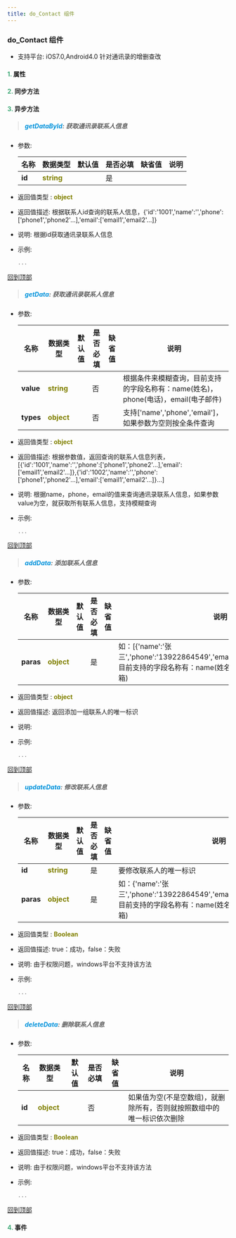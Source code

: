 ```yaml
---
title: do_Contact 组件
---
```


### do_Contact 组件

* 支持平台: iOS7.0,Android4.0
针对通讯录的增删查改

#### <font color ='#40A977'>**1.**</font> 属性

#### <font color ='#40A977'>**2.**</font> 同步方法

#### <font color ='#40A977'>**3.**</font> 异步方法

>##### <font color ='#0092db'>**getDataById**</font>: 获取通讯录联系人信息

- 参数:

  名称 | 数据类型 |默认值|是否必填|缺省值|说明
  ---- |-------------  |----------|--------------|--------|------
  **id** |<font color ='#808000'>**string**</font> |  | 是||
- 返回值类型 : <font color ='#808000'>**object**</font>
- 返回值描述: 根据联系人id查询的联系人信息，{'id':'1001','name':'','phone':['phone1','phone2'...],'email':['email1','email2'...]}
- 说明: 根据id获取通讯录联系人信息
- 示例:

  ```javascript
  ...

  ```

[回到顶部](#top)

>##### <font color ='#0092db'>**getData**</font>: 获取通讯录联系人信息

- 参数:

  名称 | 数据类型 |默认值|是否必填|缺省值|说明
  ---- |-------------  |----------|--------------|--------|------
  **value** |<font color ='#808000'>**string**</font> |  | 否||根据条件来模糊查询，目前支持的字段名称有：name(姓名)，phone(电话)，email(电子邮件)
  **types** |<font color ='#808000'>**object**</font> |  | 否||支持['name','phone','email']，如果参数为空则按全条件查询
- 返回值类型 : <font color ='#808000'>**object**</font>
- 返回值描述: 根据参数值，返回查询的联系人信息列表，[{'id':'1001','name':'','phone':['phone1','phone2'...],'email':['email1','email2'...]},{'id':'1002','name':'','phone':['phone1','phone2'...],'email':['email1','email2'...]}...]
- 说明: 根据name，phone，email的值来查询通讯录联系人信息，如果参数value为空，就获取所有联系人信息，支持模糊查询
- 示例:

  ```javascript
  ...

  ```

[回到顶部](#top)

>##### <font color ='#0092db'>**addData**</font>: 添加联系人信息

- 参数:

  名称 | 数据类型 |默认值|是否必填|缺省值|说明
  ---- |-------------  |----------|--------------|--------|------
  **paras** |<font color ='#808000'>**object**</font> |  | 是||如：[{'name':'张三','phone':'13922864549','email':'xxx@deviceone.com'}]，目前支持的字段名称有：name(姓名)，phone(电话)，email(邮箱)
- 返回值类型 : <font color ='#808000'>**object**</font>
- 返回值描述: 返回添加一组联系人的唯一标识
- 说明: 
- 示例:

  ```javascript
  ...

  ```

[回到顶部](#top)

>##### <font color ='#0092db'>**updateData**</font>: 修改联系人信息

- 参数:

  名称 | 数据类型 |默认值|是否必填|缺省值|说明
  ---- |-------------  |----------|--------------|--------|------
  **id** |<font color ='#808000'>**string**</font> |  | 是||要修改联系人的唯一标识
  **paras** |<font color ='#808000'>**object**</font> |  | 是||如：{'name':'张三','phone':'13922864549','email':'xxx@deviceone.com'}，目前支持的字段名称有：name(姓名)，phone(电话)，email(邮箱)
- 返回值类型 : <font color ='#808000'>**Boolean**</font>
- 返回值描述: true：成功，false：失败
- 说明: 由于权限问题，windows平台不支持该方法
- 示例:

  ```javascript
  ...

  ```

[回到顶部](#top)

>##### <font color ='#0092db'>**deleteData**</font>: 删除联系人信息

- 参数:

  名称 | 数据类型 |默认值|是否必填|缺省值|说明
  ---- |-------------  |----------|--------------|--------|------
  **id** |<font color ='#808000'>**object**</font> |  | 否||如果值为空(不是空数组)，就删除所有，否则就按照数组中的唯一标识依次删除
- 返回值类型 : <font color ='#808000'>**Boolean**</font>
- 返回值描述: true：成功，false：失败
- 说明: 由于权限问题，windows平台不支持该方法
- 示例:

  ```javascript
  ...

  ```

[回到顶部](#top)


#### <font color ='#40A977'>**4.**</font> 事件



